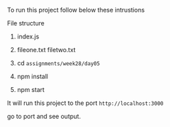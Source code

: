 To run this project follow below these intrustions

File structure

1. index.js
2. fileone.txt filetwo.txt

3. cd `assignments/week28/day05`
4. npm install
5. npm start

It will run this project to the port `http://localhost:3000`

go to port and see output.
